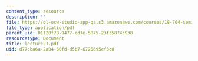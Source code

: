 ```yaml
---
content_type: resource
description: ''
file: https://ol-ocw-studio-app-qa.s3.amazonaws.com/courses/18-704-seminar-in-algebra-and-number-theory-rational-points-on-elliptic-curves-fall-2004/d77cba6a2a0460fdd5b76725695cf3c0_lecture21.pdf
file_type: application/pdf
parent_uid: 01120f78-9477-cd7e-5075-23f35874c938
resourcetype: Document
title: lecture21.pdf
uid: d77cba6a-2a04-60fd-d5b7-6725695cf3c0
---
```

